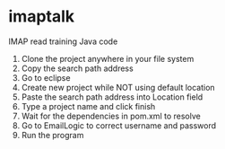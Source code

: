 # imaptalk
IMAP read training Java code
 
1. Clone the project anywhere in your file system 
2. Copy the search path address 
3. Go to eclipse
4. Create new project while NOT using default location
5. Paste the search path address into Location field
6. Type a project name and click finish
7. Wait for the dependencies in pom.xml to resolve
8. Go to EmailLogic to correct username and password
9. Run the program

